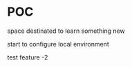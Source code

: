 # POC
space destinated to learn something new

start to configure local environment 

test feature -2 